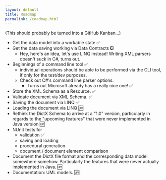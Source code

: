 ```yaml
---
layout: default
title: Roadmap
permalink: /roadmap.html
---
```


(This should probably be turned into a GitHub Kanban...)

- Get the data model into a workable state ✅
- Get the data saving working via Data Contracts ❎
  - Hey, here's an idea, let's use LINQ instead! Writing
    XML parsers doesn't suck in C#, turns out.
- Beginnings of a command line tool ✅
  - individual operations should be able to be performed via the
    CLI tool, if only for the test/dev purposes.
  - Check out C#'s command line parser options.
    - Turns out Microsoft already has a really nice one! ✅
- Store the XML Schema as a Resource. ✅
- Validate document via XML Schema. ✅
- Saving the document via LINQ ✅
- Loading the document via LINQ 🆙
- Rethink the DictX Schema to arrive at a "1.0" version,
  particularly in regards to the "upcoming features" that were
  never implemented in Java version 🆙
- NUnit tests for
  - validation ✅
  - saving and loading
  - procedural generation
  - document / document element comparison
- Document the DictX file format and the corresponding
  data model somewhere somehow. Particularly the features
  that were never actually implemented in Java. 🆙
- Documentation: UML models. 🆙
